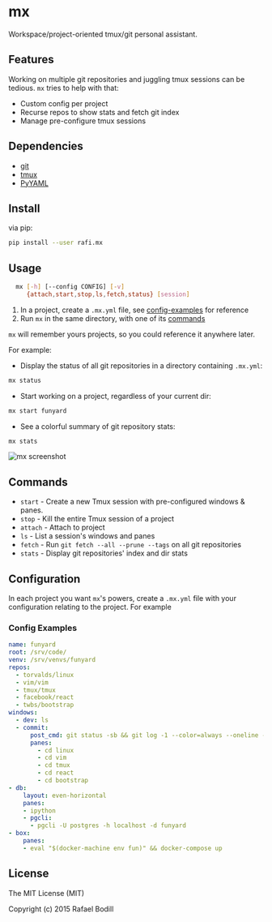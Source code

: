 mx
===
Workspace/project-oriented tmux/git personal assistant.

Features
---
Working on multiple git repositories and juggling tmux sessions can be tedious.
`mx` tries to help with that:

- Custom config per project
- Recurse repos to show stats and fetch git index
- Manage pre-configure tmux sessions

Dependencies
---
- [git]
- [tmux]
- [PyYAML]

Install
---
via pip:
```sh
pip install --user rafi.mx
```

Usage
---
```sh
  mx [-h] [--config CONFIG] [-v]
     {attach,start,stop,ls,fetch,status} [session]
```

1. In a project, create a `.mx.yml` file, see [config-examples] for reference
1. Run `mx` in the same directory, with one of its [commands]

`mx` will remember yours projects, so you could reference it anywhere later.

For example:

- Display the status of all git repositories in a directory
  containing `.mx.yml`:
```sh
mx status
```

- Start working on a project, regardless of your current dir:
```sh
mx start funyard
```

- See a colorful summary of git repository stats:
```sh
mx stats
```

![mx screenshot](http://rafi.io/static/img/project/mx/screen-thumbnails.png)

Commands
---
- `start` - Create a new Tmux session with pre-configured windows &amp; panes.
- `stop` - Kill the entire Tmux session of a project
- `attach` - Attach to project
- `ls` - List a session's windows and panes
- `fetch` - Run `git fetch --all --prune --tags` on all git repositories
- `stats` - Display git repositories' index and dir stats

Configuration
---
In each project you want `mx`'s powers, create a `.mx.yml` file with your
configuration relating to the project. For example

### Config Examples
```yml
name: funyard
root: /srv/code/
venv: /srv/venvs/funyard
repos:
  - torvalds/linux
  - vim/vim
  - tmux/tmux
  - facebook/react
  - twbs/bootstrap
windows:
  - dev: ls
  - commit:
      post_cmd: git status -sb && git log -1 --color=always --oneline --decorate
      panes:
        - cd linux
        - cd vim
        - cd tmux
        - cd react
        - cd bootstrap
- db:
    layout: even-horizontal
    panes:
    - ipython
    - pgcli:
      - pgcli -U postgres -h localhost -d funyard
- box:
    panes:
    - eval "$(docker-machine env fun)" && docker-compose up
```

License
---
The MIT License (MIT)

Copyright (c) 2015 Rafael Bodill

[config-examples]: #config-examples
[commands]: #commands
[git]: https://git-scm.com/
[tmux]: https://tmux.github.io/
[PyYAML]: http://pyyaml.org/wiki/PyYAML
